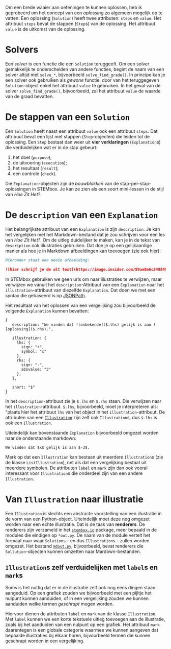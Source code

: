 Om een brede waaier aan oefeningen te kunnen oplossen, heb ik geprobeerd om het
concept van een *oplossing* zo algemeen mogelijk op te vatten. Een oplossing
(`Solution`) heeft twee attributen: `steps` en `value`. Het attribuut `steps` 
bevat de stappen (`Step`s) van de oplossing. Het attribuut `value` is de 
uitkomst van de oplossing.

# Solvers

Een *solver* is een functie die een `Solution` teruggeeft. Om een solver 
gemakkelijk te onderscheiden van andere functies, begint de naam van een solver 
altijd met `solve_*`, bijvoorbeeld `solve_find_grade()`. In principe kan je een 
solver ook gebruiken als *gewone* functie, door van het teruggegeven 
`Solution`-object enkel het attribuut `value` te gebruiken. In het geval van de 
solver `solve_find_grade()`, bijvoorbeeld, zal het attribuut `value` de waarde
van de graad bevatten.

# De stappen van een `Solution`

Een `Solution` heeft naast een attribuut `value` ook een attribuut `steps`. Dat
attribuut bevat een lijst met stappen (`Step`-objecten) die leiden tot de
oplossing. Een `Step` bestaat dan weer uit **vier verklaringen**
(`Explanation`s) die verduidelijken wat er in de stap gebeurt:

1. het doel (`purpose`);
2. de uitvoering (`execution`);
3. het resultaat (`result`);
4. een controle (`check`).

Die `Explanation`-objecten zijn de *bouwblokken* van de
stap-per-stap-oplossingen in STEMbox. Je kan ze zien als een soort mini-lessen
in de stijl van *Hoe Zit Het?*.

# De `description` van een `Explanation`

Het belangrijkste attribuut van een `Explanation` is zijn `description`. Je kan
het vergelijken met het Markdown-bestand dat je zou schrijven voor een les van
*Hoe Zit Het?*. Om de uitleg duidelijker te maken, kan je in de tekst van
`description` ook illustraties gebruiken. Dat doe je op een gelijkaardige
manier als hoe je in Markdown afbeeldingen kan toevoegen (zie ook
[hier](https://github.com/adam-p/markdown-here/wiki/Markdown-Cheatsheet#images)):

```md
Hieronder staat een mooie afbeelding:

![hier schrijf je de alt text](https://image.insider.com/59ae8e6c2488496fc3605a0f "En hier de title text")
```

In STEMbox gebruiken we geen urls om naar illustraties te verwijzen, maar
verwijzen we vanuit het `description`-Attribuut van een `Explanation` naar het
`illustration`-attribuut van diezelfde `Explanation`. Dat doen we met een
syntax die gebaseerd is op [JSONPath](https://jsonpath.com/).

Het resultaat van het oplossen van een vergelijking zou bijvoorbeeld de
volgende `Explanation` kunnen bevatten:

```
{
   description: "We vinden dat ![onbekende]($.lhs) gelijk is aan ![oplossing]($.rhs).",
   
   illustration: {
     lhs: {
       sign: "+", 
       symbol: "x"
     },
     rhs: {
       sign: "-",
       absvalue: "3"
     },
   },
   
   short: "$"
}
```

In het `description`-attribuut zie je `$.lhs` en `$.rhs` staan. Die verwijzen
naar het `illustration`-attribuut.  `$.lhs`, bijvoorbeeld, moet je
interpreteren als: "plaats hier het attribuut `lhs` van het object in het
`illustration`-attribuut. De attributen van een
[`Illustration`](src/stembox/elements/illustr.py) zijn zelf ook
`Illustration`s, dus `$.lhs` is ook een `Illustration`.

Uiteindelijk kan bovenstaande `Explanation` bijvoorbeeld omgezet worden naar de
onderstaande markdown:

```
We vinden dat $x$ gelijk is aan $-3$.
```

Merk op dat een `Illustration` kan bestaan uit meerdere `Illustration`s (zie de
klasse `ListIllustration`), net als dat een vergelijking bestaat uit meerdere
symbolen. De attributen `label` en `mark` zijn dan ook vooral interessant voor
`Illustration`s die onderdeel zijn van een andere `Illustration`.

# Van `Illustration` naar illustratie

Een `Illustration` is slechts een abstracte voorstelling van een illustratie in
de vorm van een Python-object. Uiteindelijk moet deze nog omgezet worden naar
een echte illustratie. Dat is de taak van **renderers**. De renderers zijn
verzameld in het [`stembox.io`](src/stembox/io) package, meer bepaald in de modules die
eindigen op `*out.py`. De naam van de module vertelt het formaat naar waar
`Solution`s - en dus `Illustration`s - zullen worden omgezet. Het bestand
[`mdout.py`](src/stembox/io/mdout.py), bijvoorbeeld, bevat renderers die
`Sollution`-objecten kunnen omzetten naar Mardown-bestanden.

## `Illustration`s zelf verduidelijken met `label`s en `mark`s

Soms is het nuttig dat er in de illustratie zelf ook nog eens dingen staan
aangeduid. Op een grafiek zouden we bijvoorbeeld met een pijltje het nulpunt
kunnen aanduiden, of in een vergelijking zouden we kunnen aanduiden welke
termen *geschrapt* mogen worden.

Hiervoor dienen de attributen `label` en `mark` van de klasse `Illustration`.
Met `label` kunnen we een korte tekstuele uitleg toevoegen aan de illustratie,
zoals bij het aanduiden van een nulpunt op een grafiek.
Het attribuut `mark` daarentegen is een globale categorie waarmee we kunnen
aangeven dat bepaalde illustraties bij elkaar horen, bijvoorbeeld termen die kunnen
geschrapt worden in een vergelijking.

